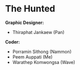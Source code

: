 <h1>The Hunted</h1>
<b>Graphic Designer:</b><br>
<ul>
  <li>Thiraphat Jankaew (Pan)</li>
</ul>
<b>Coder:</b><br>
<ul>
  <li>Porramin Sithong (Nammon)</li>
  <li>Peem Auppati (Me)</li>
  <li>Warathep Komwongsa (Wave)</li>
</ul>
